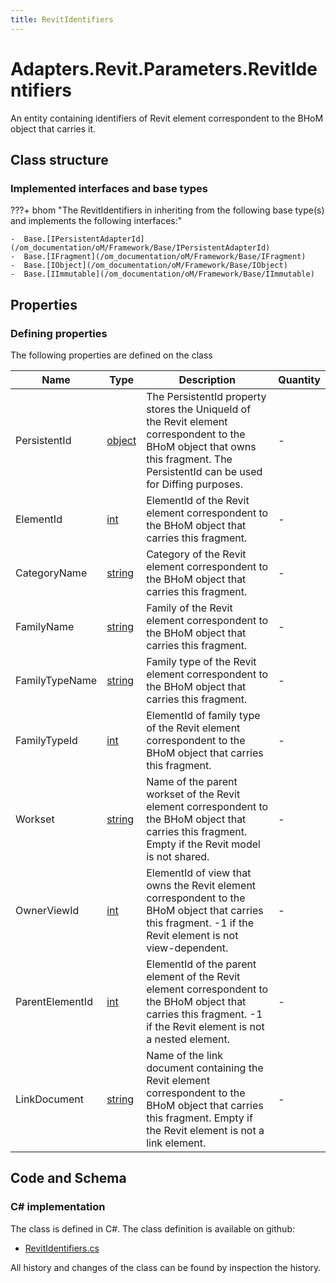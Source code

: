 ```yaml
---
title: RevitIdentifiers
---
```


# Adapters.Revit.Parameters.RevitIdentifiers

An entity containing identifiers of Revit element correspondent to the BHoM object that carries it.

## Class structure

### Implemented interfaces and base types

???+ bhom "The RevitIdentifiers in inheriting from the following base type(s) and implements the following interfaces:"

    -  Base.[IPersistentAdapterId](/om_documentation/oM/Framework/Base/IPersistentAdapterId)
    -  Base.[IFragment](/om_documentation/oM/Framework/Base/IFragment)
    -  Base.[IObject](/om_documentation/oM/Framework/Base/IObject)
    -  Base.[IImmutable](/om_documentation/oM/Framework/Base/IImmutable)


## Properties



### Defining properties

The following properties are defined on the class

| Name             | Type             | Description      | Quantity         |
|------------------|------------------|------------------|------------------|
| PersistentId | [object](https://learn.microsoft.com/en-us/dotnet/api/System.Object?view=netstandard-2.0) | The PersistentId property stores the UniqueId of the Revit element correspondent to the BHoM object that owns this fragment. The PersistentId can be used for Diffing purposes. | - |
| ElementId | [int](https://learn.microsoft.com/en-us/dotnet/api/System.Int32?view=netstandard-2.0) | ElementId of the Revit element correspondent to the BHoM object that carries this fragment. | - |
| CategoryName | [string](https://learn.microsoft.com/en-us/dotnet/api/System.String?view=netstandard-2.0) | Category of the Revit element correspondent to the BHoM object that carries this fragment. | - |
| FamilyName | [string](https://learn.microsoft.com/en-us/dotnet/api/System.String?view=netstandard-2.0) | Family of the Revit element correspondent to the BHoM object that carries this fragment. | - |
| FamilyTypeName | [string](https://learn.microsoft.com/en-us/dotnet/api/System.String?view=netstandard-2.0) | Family type of the Revit element correspondent to the BHoM object that carries this fragment. | - |
| FamilyTypeId | [int](https://learn.microsoft.com/en-us/dotnet/api/System.Int32?view=netstandard-2.0) | ElementId of family type of the Revit element correspondent to the BHoM object that carries this fragment. | - |
| Workset | [string](https://learn.microsoft.com/en-us/dotnet/api/System.String?view=netstandard-2.0) | Name of the parent workset of the Revit element correspondent to the BHoM object that carries this fragment. Empty if the Revit model is not shared. | - |
| OwnerViewId | [int](https://learn.microsoft.com/en-us/dotnet/api/System.Int32?view=netstandard-2.0) | ElementId of view that owns the Revit element correspondent to the BHoM object that carries this fragment. -1 if the Revit element is not view-dependent. | - |
| ParentElementId | [int](https://learn.microsoft.com/en-us/dotnet/api/System.Int32?view=netstandard-2.0) | ElementId of the parent element of the Revit element correspondent to the BHoM object that carries this fragment. -1 if the Revit element is not a nested element. | - |
| LinkDocument | [string](https://learn.microsoft.com/en-us/dotnet/api/System.String?view=netstandard-2.0) | Name of the link document containing the Revit element correspondent to the BHoM object that carries this fragment. Empty if the Revit element is not a link element. | - |


## Code and Schema

### C# implementation

The class is defined in C#. The class definition is available on github:

- [RevitIdentifiers.cs](https://github.com/BHoM/Revit_Toolkit/blob/develop/Revit_oM/Parameters/RevitIdentifiers.cs)

All history and changes of the class can be found by inspection the history.
